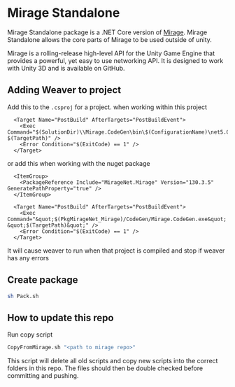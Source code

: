 # Mirage Standalone

Mirage Standalone package is a .NET Core version of [Mirage](https://github.com/MirageNet/Mirage). Mirage Standalone allows the core parts of Mirage to be used outside of unity.

Mirage is a rolling-release high-level API for the Unity Game Engine that provides a powerful, yet easy to use networking API. It is designed to work with Unity 3D and is available on GitHub.


## Adding Weaver to project

Add this to the `.csproj` for a project. when working within this project

```
  <Target Name="PostBuild" AfterTargets="PostBuildEvent">
    <Exec Command="$(SolutionDir)\\Mirage.CodeGen\bin\$(ConfigurationName)\net5.0\Mirage.CodeGen.exe $(TargetPath)" />
    <Error Condition="$(ExitCode) == 1" />
  </Target>
```

or add this when working with the nuget package

```
  <ItemGroup>
    <PackageReference Include="MirageNet.Mirage" Version="130.3.5" GeneratePathProperty="true" />
  </ItemGroup>

  <Target Name="PostBuild" AfterTargets="PostBuildEvent">
    <Exec Command="&quot;$(PkgMirageNet_Mirage)/CodeGen/Mirage.CodeGen.exe&quot; &quot;$(TargetPath)&quot;" />
    <Error Condition="$(ExitCode) == 1" />
  </Target>
```

It will cause weaver to run when that project is compiled and stop if weaver has any errors

## Create package

```sh
sh Pack.sh
```

## How to update this repo

Run copy script
```sh
CopyFromMirage.sh "<path to mirage repo>"
```

This script will delete all old scripts and copy new scripts into the correct folders in this repo. 
The files should then be double checked before committing and pushing.

